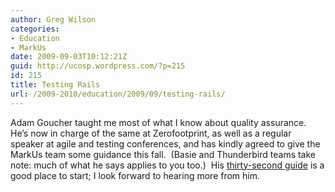 ```yaml
---
author: Greg Wilson
categories:
- Education
- MarkUs
date: 2009-09-03T10:12:21Z
guid: http://ucosp.wordpress.com/?p=215
id: 215
title: Testing Rails
url: /2009-2010/education/2009/09/testing-rails/
---
```


Adam Goucher taught me most of what I know about quality assurance. He&#8217;s now in charge of the same at Zerofootprint, as well as a regular speaker at agile and testing conferences, and has kindly agreed to give the MarkUs team some guidance this fall.  (Basie and Thunderbird teams take note: much of what he says applies to you too.)  His [thirty-second guide](http://adam.goucher.ca/?p=1188) is a good place to start; I look forward to hearing more from him.
